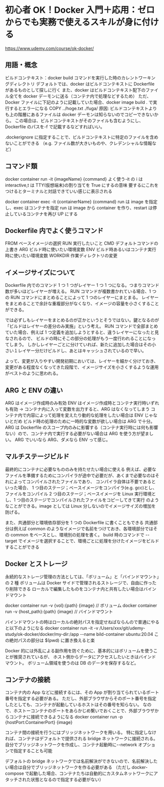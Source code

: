 # 初心者 OK！Docker 入門＋応用：ゼロからでも実務で使えるスキルが身に付ける

https://www.udemy.com/course/ok-docker/

## 用語・概念

ビルドコンテキスト：docker build コマンドを実行した時のカレントワーキングディレクトリ
デフォルトでは、docker はビルドコンテキストに Dockerfile があるものとして探しに行く
また、docker はビルドコンテキスト配下のファイル全てを docker デーモンに送る（コンテナ内で処理などするため）
ただ、Docker ファイルに下記のように記載していた場合、docker image build . で実行するとエラーになる
COPY ../hoge.txt ./fuga/
原因: ビルドコンテキストよりも上の階層にあるファイルは docker デーモンは知らないのでコピーできないから。
この場合は、ビルドコンテキストがそのファイルも含むようにし、Dockerfile のパスを-f で記載するなどすればいい。

.dockerignore に指定することで、ビルドコンテキストに特定のファイルを含めないことができる
（e.g. ファイル数が大きいものや、クレデンシャルな情報など）

## コマンド類

docker container run -it {imageName} {command}
よく使う-it の i は interactive,t は TTY(仮想端末)の割り当てを True にするの意味
要するにこれをつけるとターミナルと対話できていい感じに表示される

docker container exec -it {containerName} {command}
run は image を指定し、exec はコンテナを指定
run は image から container を作り、restart は停止しているコンテナを再び UP にする

## Dockerfile 内でよく使うコマンド

FROM ベースイメージの選択
RUN 実行したいこと
CMD デフォルトコマンドの上書き
ARG ビルド時に使いたい環境変数
ENV ビルド時あるいはコンテナ実行時に使いたい環境変数
WORKDIR 作業ディレクトリの変更

## イメージサイズについて

Dockerfile 内でのコマンド 1 つ 1 つがレイヤー 1 つ 1 つになる。つまりコマンド数が多いほどレイヤーが増える。
RUN コマンドが複数書かれている場合、1 つの RUN コマンドにまとめることによって 1 つのレイヤーにまとまる。
レイヤーをまとめることで余計な重複部分がなくなり、イメージの容量を小さくすることができる。

では必ずしもレイヤーをまとめるのが正かというとそうではない。鍵となるのが「ビルドはレイヤーの差分のみ実施」という考え。
RUN コマンドで全部まとめていた場合、例えば 1 つ定義を追加しようとすると、違うレイヤーになったと見なされるので、
ビルドの時にそこの部分の処理がもう一度行われることになってしまう。
しかしレイヤーごとに分けていれば、新たに追加した場合はその小さい１レイヤー分だけビルドし、あとはキャッシュされているので早い。

よって、変更が入りやすい開発初期においては、レイヤーを細かく分けておき、
変更がある程度なくなってきた段階で、イメージサイズを小さくするような運用がベストのように思われる。

## ARG と ENV の違い

ARG はイメージ作成時のみ有効
ENV はイメージ作成時とコンテナ実行時いずれも有効
→ コンテナ内に入って変数を出力すると、ARG はなくなってしまう
コンテナ内で内容によって処理を変えたり動的な処理をしたい場合は ENV じゃないとだめ
ビルド時の処理のために一時的な変数が欲しい場合は ARG で十分。
ARG は Dockerfile のスコープ内のみに影響する（コンテナ実行時には何も影響ない）ので、コンテナ内で実行する必要がない場合は ARG を使う方が望ましい。
ARG でいいなら ARG、ダメなら ENV って感じ。

## マルチステージビルド

最終的にコンテナに必要なもののみを持たせたい場合に使える
例えば、必要なファイルを準備するためにコンパイラが途中で必要だが、あくまで必要なのはそれによってコンパイルされたファイルであり、
コンパイラ自体は不要であるといった場合、
1 つ目のステージ；ベースイメージをコンパイラ(e.g. gcc)とし、ファイルをコンパイル
2 つ目のステージ；ベースイメージを Linux 実行環境とし、1 つ目のステージでコンパイルされたファイルをコピーしてきて実行
のようなことができる。image としては Linux 分しないのでイメージサイズの増加を防げる。

また、共通部分と環境依存部分を 1 つの Dockerfile に書くこともできる
共通部分は例えば common のようなイメージで名前をつけておき、各環境部分ではその common をベースとし、環境別の処理を書く。
build 時のコマンドで --target でイメージを選択することで、環境ごとに処理を分けたイメージをビルドすることができる

## Docker とストレージ

永続的なストレージ管理の方法としては、「ボリューム」と「バインドマウント」の 2 種
ボリュームは Docker サイドで管理されるストレージで、自由に作ったり削除できる
ローカルで編集したものをコンテナ内と共有したい場合はバインドマウント

docker container run -v {vol}:{path} {image} // ボリューム
docker container run -v {host_path}:{path} {image} // バインドマウント

バインドマウントの時はローカルの絶対パスを指定せねばならんので普通にやると以下のようになる
docker container run -it -v /Users/xxx/git/udemy-study/ok-docker/docker/my-dir:/app --name bild-container ubuntu:20.04
この絶対パスの部分は $(pwd) に置き換えると楽

Docker 的には外乱による副作用を防ぐために、基本的にはボリュームを使うことが推奨されているが、
ホスト側からデータにアクセスしたいときはバインドマウント。
ボリューム領域を使うのは DB のデータを保存するなど。

## コンテナの接続

コンテナ内の App などに接続するには、その App が割り当てられているポート番号を指定する必要がある。
ただし、外部ブラウザからそのポート番号を指定したとしても、コンテナが起動しているホストはその番号を知らない。
なので、ホストーコンテナのポートをあらかじめ繋いでおくことで、外部ブラウザからコンテナに接続できるようになる
docker container run -p {hostPort:ContainerPort} {image}

コンテナ間の接続を行うにはブリッジネットワークを用いる。
特に指定しなければ、コンテナはデフォルトで提供される bridge ネットワークに接続される。
自分でブリッジネットワークを作成し、コンテナ起動時に--network オプションで指定することも可能

デフォルトの bridge ネットワークでは名前解決ができないので、名前解決したい場合は自分でブリッジネットワークを作る必要がある
（ただし docker-compose で起動した場合、コンテナたちは自動的にカスタムネットワークにアタッチされた状態となるので指定する必要がない）
